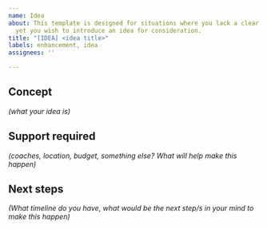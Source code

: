 ```yaml
---
name: Idea
about: This template is designed for situations where you lack a clear plan or timeline for advancing,
  yet you wish to introduce an idea for consideration. 
title: "[IDEA] <idea title>"
labels: enhancement, idea
assignees: ''

---
```


## Concept
*(what your idea is)*

## Support required
*(coaches, location, budget, something else? What will help make this happen)*

## Next steps
*(What timeline do you have, what would be the next step/s in your mind to make this happen)*
